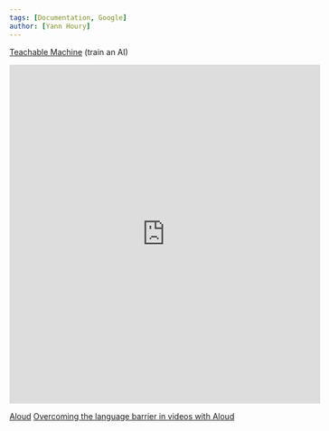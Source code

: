 ```yaml
---
tags: [Documentation, Google]
author: [Yann Houry]
---
```


[Teachable Machine](https://teachablemachine.withgoogle.com) (train an AI)

<iframe border=0 frameborder=0 height=600 width=550   
 src="https://twitframe.com/show?url=https://twitter.com/supportrealtchr/status/1429114798218702850?s=12"></iframe>

[Aloud](https://aloud.area120.google.com/)
[Overcoming the language barrier in videos with Aloud](https://blog.google/technology/area-120/aloud/)

